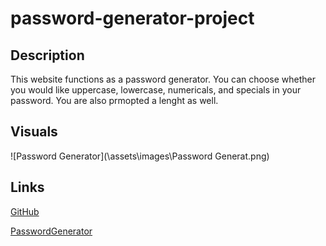 # password-generator-project

## Description
This website functions as a password generator. You can choose whether you would like uppercase, lowercase, numericals, and specials in your password. You are also prmopted a lenght as well.  

## Visuals  

![Password Generator](\assets\images\Password Generat.png)

## Links
[GitHub](https://github.com/Tmiller03/password-generator-project)

[PasswordGenerator](https://tmiller03.github.io/password-generator-project/)